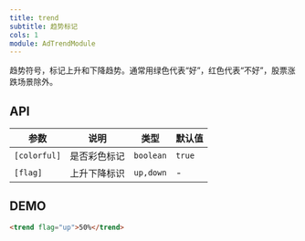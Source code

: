 ```yaml
---
title: trend
subtitle: 趋势标记
cols: 1
module: AdTrendModule
---
```


趋势符号，标记上升和下降趋势。通常用绿色代表“好”，红色代表“不好”，股票涨跌场景除外。

## API

参数 | 说明 | 类型 | 默认值
----|------|-----|------
`[colorful]` | 是否彩色标记 | `boolean` | `true`
`[flag]` | 上升下降标识 | `up,down` | -

## DEMO

```html
<trend flag="up">50%</trend>
```
